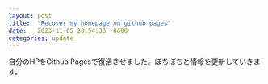 ```yaml
---
layout: post
title:  "Recover my homepage on github pages"
date:   2023-11-05 20:54:33 -0600
categories: update
---
```


自分のHPをGithub Pagesで復活させました。ぼちぼちと情報を更新していきます。